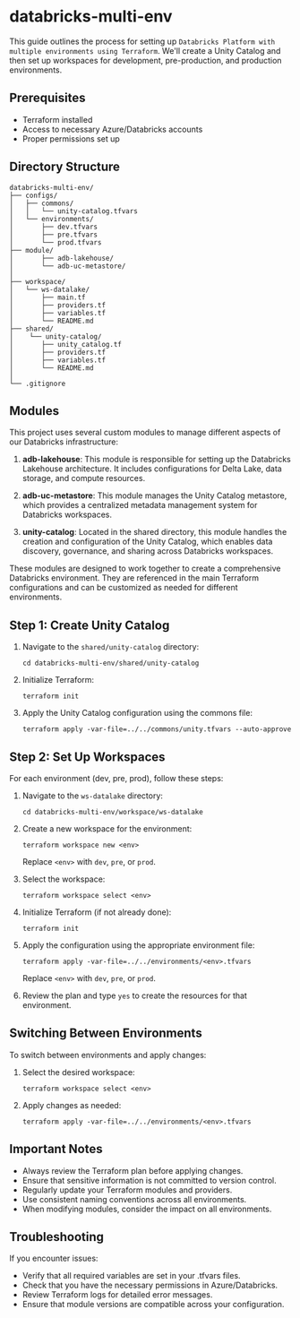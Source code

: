 # databricks-multi-env

This guide outlines the process for setting up `Databricks Platform with multiple environments using Terraform`. We'll create a Unity Catalog and then set up workspaces for development, pre-production, and production environments.

## Prerequisites

- Terraform installed
- Access to necessary Azure/Databricks accounts
- Proper permissions set up

## Directory Structure

```
databricks-multi-env/
├── configs/
│   ├── commons/
│   │   └── unity-catalog.tfvars
│   └── environments/
│       ├── dev.tfvars
│       ├── pre.tfvars
│       └── prod.tfvars
├── module/
│       ├── adb-lakehouse/
│       └── adb-uc-metastore/
│       
├── workspace/
│   └── ws-datalake/
│       ├── main.tf
│       ├── providers.tf
│       ├── variables.tf
│       └── README.md
├── shared/
│    └── unity-catalog/
│       ├── unity_catalog.tf
│       ├── providers.tf
│       ├── variables.tf
│       └── README.md
│
└── .gitignore
```

## Modules

This project uses several custom modules to manage different aspects of our Databricks infrastructure:

1. **adb-lakehouse**: This module is responsible for setting up the Databricks Lakehouse architecture. It includes configurations for Delta Lake, data storage, and compute resources.

2. **adb-uc-metastore**: This module manages the Unity Catalog metastore, which provides a centralized metadata management system for Databricks workspaces.

3. **unity-catalog**: Located in the shared directory, this module handles the creation and configuration of the Unity Catalog, which enables data discovery, governance, and sharing across Databricks workspaces.

These modules are designed to work together to create a comprehensive Databricks environment. They are referenced in the main Terraform configurations and can be customized as needed for different environments.

## Step 1: Create Unity Catalog

1. Navigate to the `shared/unity-catalog` directory:
   ```
   cd databricks-multi-env/shared/unity-catalog
   ```

2. Initialize Terraform:
   ```
   terraform init
   ```

3. Apply the Unity Catalog configuration using the commons file:
   ```
   terraform apply -var-file=../../commons/unity.tfvars --auto-approve
   ```

## Step 2: Set Up Workspaces

For each environment (dev, pre, prod), follow these steps:

1. Navigate to the `ws-datalake` directory:
   ```
   cd databricks-multi-env/workspace/ws-datalake
   ```

2. Create a new workspace for the environment:
   ```
   terraform workspace new <env>
   ```
   Replace `<env>` with `dev`, `pre`, or `prod`.

3. Select the workspace:
   ```
   terraform workspace select <env>
   ```

4. Initialize Terraform (if not already done):
   ```
   terraform init
   ```

5. Apply the configuration using the appropriate environment file:
   ```
   terraform apply -var-file=../../environments/<env>.tfvars
   ```
   Replace `<env>` with `dev`, `pre`, or `prod`.

6. Review the plan and type `yes` to create the resources for that environment.

## Switching Between Environments

To switch between environments and apply changes:

1. Select the desired workspace:
   ```
   terraform workspace select <env>
   ```

2. Apply changes as needed:
   ```
   terraform apply -var-file=../../environments/<env>.tfvars
   ```

## Important Notes

- Always review the Terraform plan before applying changes.
- Ensure that sensitive information is not committed to version control.
- Regularly update your Terraform modules and providers.
- Use consistent naming conventions across all environments.
- When modifying modules, consider the impact on all environments.

## Troubleshooting

If you encounter issues:
- Verify that all required variables are set in your .tfvars files.
- Check that you have the necessary permissions in Azure/Databricks.
- Review Terraform logs for detailed error messages.
- Ensure that module versions are compatible across your configuration.